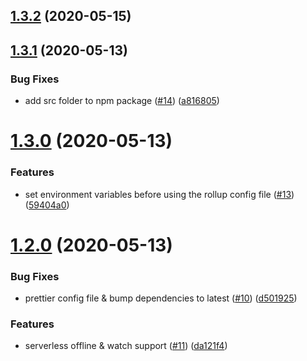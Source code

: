 ## [1.3.2](https://github.com/flybondi/serverless-rollup-plugin/compare/v1.3.1...v1.3.2) (2020-05-15)

## [1.3.1](https://github.com/flybondi/serverless-rollup-plugin/compare/v1.3.0...v1.3.1) (2020-05-13)


### Bug Fixes

* add src folder to npm package ([#14](https://github.com/flybondi/serverless-rollup-plugin/issues/14)) ([a816805](https://github.com/flybondi/serverless-rollup-plugin/commit/a816805ba924151f85ca33a7dcead04e38e6dc6e))

# [1.3.0](https://github.com/flybondi/serverless-rollup-plugin/compare/v1.2.0...v1.3.0) (2020-05-13)


### Features

* set environment variables before using the rollup config file ([#13](https://github.com/flybondi/serverless-rollup-plugin/issues/13)) ([59404a0](https://github.com/flybondi/serverless-rollup-plugin/commit/59404a0bfd39a2ce769ad7147838be8a58d7713a))

# [1.2.0](https://github.com/flybondi/serverless-rollup-plugin/compare/v1.1.0...v1.2.0) (2020-05-13)


### Bug Fixes

* prettier config file & bump dependencies to latest ([#10](https://github.com/flybondi/serverless-rollup-plugin/issues/10)) ([d501925](https://github.com/flybondi/serverless-rollup-plugin/commit/d501925c25f96eba5b38128f2df4b23a64bd505b))


### Features

* serverless offline & watch support ([#11](https://github.com/flybondi/serverless-rollup-plugin/issues/11)) ([da121f4](https://github.com/flybondi/serverless-rollup-plugin/commit/da121f4fe5546f1824ee302e3fabcb8696348d29))
